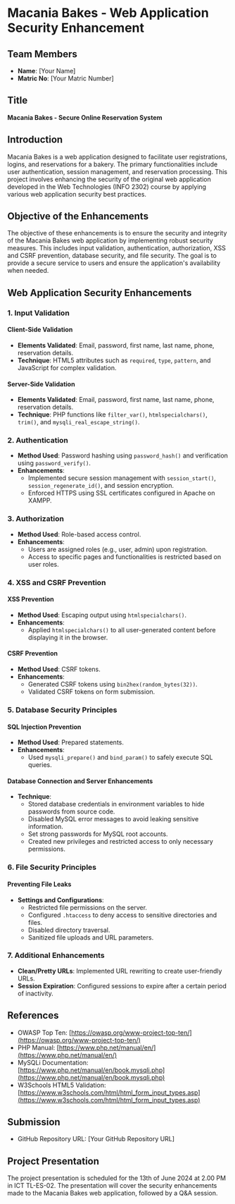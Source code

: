 # Macania Bakes - Web Application Security Enhancement

## Team Members
- **Name**: [Your Name]
- **Matric No**: [Your Matric Number]

## Title
**Macania Bakes - Secure Online Reservation System**

## Introduction
Macania Bakes is a web application designed to facilitate user registrations, logins, and reservations for a bakery. The primary functionalities include user authentication, session management, and reservation processing. This project involves enhancing the security of the original web application developed in the Web Technologies (INFO 2302) course by applying various web application security best practices.

## Objective of the Enhancements
The objective of these enhancements is to ensure the security and integrity of the Macania Bakes web application by implementing robust security measures. This includes input validation, authentication, authorization, XSS and CSRF prevention, database security, and file security. The goal is to provide a secure service to users and ensure the application's availability when needed.

## Web Application Security Enhancements

### 1. Input Validation
#### Client-Side Validation
- **Elements Validated**: Email, password, first name, last name, phone, reservation details.
- **Technique**: HTML5 attributes such as `required`, `type`, `pattern`, and JavaScript for complex validation.
  
#### Server-Side Validation
- **Elements Validated**: Email, password, first name, last name, phone, reservation details.
- **Technique**: PHP functions like `filter_var()`, `htmlspecialchars()`, `trim()`, and `mysqli_real_escape_string()`.

### 2. Authentication
- **Method Used**: Password hashing using `password_hash()` and verification using `password_verify()`.
- **Enhancements**:
  - Implemented secure session management with `session_start()`, `session_regenerate_id()`, and session encryption.
  - Enforced HTTPS using SSL certificates configured in Apache on XAMPP.

### 3. Authorization
- **Method Used**: Role-based access control.
- **Enhancements**:
  - Users are assigned roles (e.g., user, admin) upon registration.
  - Access to specific pages and functionalities is restricted based on user roles.

### 4. XSS and CSRF Prevention
#### XSS Prevention
- **Method Used**: Escaping output using `htmlspecialchars()`.
- **Enhancements**:
  - Applied `htmlspecialchars()` to all user-generated content before displaying it in the browser.

#### CSRF Prevention
- **Method Used**: CSRF tokens.
- **Enhancements**:
  - Generated CSRF tokens using `bin2hex(random_bytes(32))`.
  - Validated CSRF tokens on form submission.

### 5. Database Security Principles
#### SQL Injection Prevention
- **Method Used**: Prepared statements.
- **Enhancements**:
  - Used `mysqli_prepare()` and `bind_param()` to safely execute SQL queries.

#### Database Connection and Server Enhancements
- **Technique**:
  - Stored database credentials in environment variables to hide passwords from source code.
  - Disabled MySQL error messages to avoid leaking sensitive information.
  - Set strong passwords for MySQL root accounts.
  - Created new privileges and restricted access to only necessary permissions.

### 6. File Security Principles
#### Preventing File Leaks
- **Settings and Configurations**:
  - Restricted file permissions on the server.
  - Configured `.htaccess` to deny access to sensitive directories and files.
  - Disabled directory traversal.
  - Sanitized file uploads and URL parameters.

### 7. Additional Enhancements
- **Clean/Pretty URLs**: Implemented URL rewriting to create user-friendly URLs.
- **Session Expiration**: Configured sessions to expire after a certain period of inactivity.

## References
- OWASP Top Ten: [https://owasp.org/www-project-top-ten/](https://owasp.org/www-project-top-ten/)
- PHP Manual: [https://www.php.net/manual/en/](https://www.php.net/manual/en/)
- MySQLi Documentation: [https://www.php.net/manual/en/book.mysqli.php](https://www.php.net/manual/en/book.mysqli.php)
- W3Schools HTML5 Validation: [https://www.w3schools.com/html/html_form_input_types.asp](https://www.w3schools.com/html/html_form_input_types.asp)

## Submission
- GitHub Repository URL: [Your GitHub Repository URL]

## Project Presentation
The project presentation is scheduled for the 13th of June 2024 at 2.00 PM in ICT TL-ES-02. The presentation will cover the security enhancements made to the Macania Bakes web application, followed by a Q&A session.
